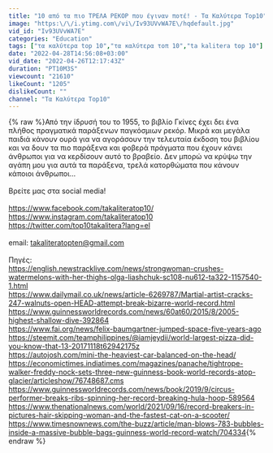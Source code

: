 ```yaml
---
title: "10 από τα πιο ΤΡΕΛΑ ΡΕΚΟΡ που έγιναν ποτέ! - Τα Καλύτερα Top10"
image: "https:\/\/i.ytimg.com\/vi\/Iv93UVvWA7E\/hqdefault.jpg"
vid_id: "Iv93UVvWA7E"
categories: "Education"
tags: ["τα καλύτερα top 10","τα καλύτερα τοπ 10","ta kalitera top 10"]
date: "2022-04-28T14:56:08+03:00"
vid_date: "2022-04-26T12:17:43Z"
duration: "PT10M3S"
viewcount: "21610"
likeCount: "1205"
dislikeCount: ""
channel: "Τα Καλύτερα Top10"
---
```

{% raw %}Από την ίδρυσή του το 1955, το βιβλίο Γκίνες έχει δει ένα πλήθος πραγματικά παράξενων παγκόσμιων ρεκόρ. Μικρά και μεγάλα παιδιά κάνουν ουρά για να αγοράσουν την τελευταία έκδοση του βιβλίου και να δουν τα πιο παράξενα και φοβερά πράγματα που έχουν κάνει άνθρωποι για να κερδίσουν αυτό το βραβείο. Δεν μπορώ να κρύψω την αγάπη μου για αυτά τα παράξενα, τρελά κατορθώματα που κάνουν κάποιοι άνθρωποι… <br /><br />Βρείτε μας στα social media!<br /><br /><a rel="nofollow" target="blank" href="https://www.facebook.com/takaliteratop10/">https://www.facebook.com/takaliteratop10/</a><br /><a rel="nofollow" target="blank" href="https://www.instagram.com/takaliteratop10">https://www.instagram.com/takaliteratop10</a><br /><a rel="nofollow" target="blank" href="https://twitter.com/top10takalitera?lang=el">https://twitter.com/top10takalitera?lang=el</a><br /><br />email: takaliteratopten@gmail.com<br /><br />Πηγές:<br /><a rel="nofollow" target="blank" href="https://english.newstracklive.com/news/strongwoman-crushes-watermelons-with-her-thighs-olga-liashchuk-sc108-nu612-ta322-1157540-1.html">https://english.newstracklive.com/news/strongwoman-crushes-watermelons-with-her-thighs-olga-liashchuk-sc108-nu612-ta322-1157540-1.html</a><br /><a rel="nofollow" target="blank" href="https://www.dailymail.co.uk/news/article-6269787/Martial-artist-cracks-247-walnuts-open-HEAD-attempt-break-bizarre-world-record.html">https://www.dailymail.co.uk/news/article-6269787/Martial-artist-cracks-247-walnuts-open-HEAD-attempt-break-bizarre-world-record.html</a><br /><a rel="nofollow" target="blank" href="https://www.guinnessworldrecords.com/news/60at60/2015/8/2005-highest-shallow-dive-392864">https://www.guinnessworldrecords.com/news/60at60/2015/8/2005-highest-shallow-dive-392864</a><br /><a rel="nofollow" target="blank" href="https://www.fai.org/news/felix-baumgartner-jumped-space-five-years-ago">https://www.fai.org/news/felix-baumgartner-jumped-space-five-years-ago</a><br /><a rel="nofollow" target="blank" href="https://steemit.com/teamphilippines/@iamjeydii/world-largest-pizza-did-you-know-that-13-20171118t62942175z">https://steemit.com/teamphilippines/@iamjeydii/world-largest-pizza-did-you-know-that-13-20171118t62942175z</a><br /><a rel="nofollow" target="blank" href="https://autojosh.com/mini-the-heaviest-car-balanced-on-the-head/">https://autojosh.com/mini-the-heaviest-car-balanced-on-the-head/</a><br /><a rel="nofollow" target="blank" href="https://economictimes.indiatimes.com/magazines/panache/tightrope-walker-freddy-nock-sets-three-new-guinness-book-world-records-atop-glacier/articleshow/76748687.cms">https://economictimes.indiatimes.com/magazines/panache/tightrope-walker-freddy-nock-sets-three-new-guinness-book-world-records-atop-glacier/articleshow/76748687.cms</a><br /> <a rel="nofollow" target="blank" href="https://www.guinnessworldrecords.com/news/book/2019/9/circus-performer-breaks-ribs-spinning-her-record-breaking-hula-hoop-589564">https://www.guinnessworldrecords.com/news/book/2019/9/circus-performer-breaks-ribs-spinning-her-record-breaking-hula-hoop-589564</a><br /><a rel="nofollow" target="blank" href="https://www.thenationalnews.com/world/2021/09/16/record-breakers-in-pictures-hair-skipping-woman-and-the-fastest-cat-on-a-scooter/">https://www.thenationalnews.com/world/2021/09/16/record-breakers-in-pictures-hair-skipping-woman-and-the-fastest-cat-on-a-scooter/</a><br /><a rel="nofollow" target="blank" href="https://www.timesnownews.com/the-buzz/article/man-blows-783-bubbles-inside-a-massive-bubble-bags-guinness-world-record-watch/704334">https://www.timesnownews.com/the-buzz/article/man-blows-783-bubbles-inside-a-massive-bubble-bags-guinness-world-record-watch/704334</a>{% endraw %}
